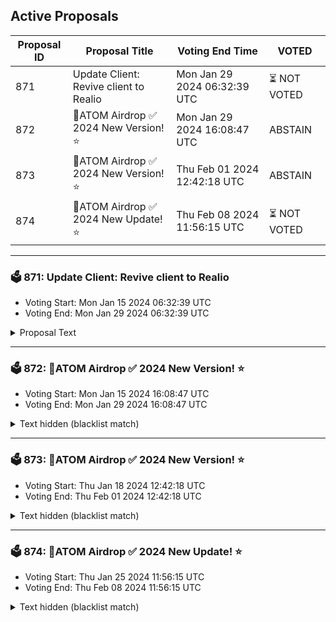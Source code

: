 ## Active Proposals

| Proposal ID | Proposal Title | Voting End Time | VOTED |
|-------------|----------------|-----------------|-------|
| 871 | Update Client: Revive client to Realio | Mon Jan 29 2024 06:32:39 UTC | ⏳ NOT VOTED |
| 872 | 💎ATOM Airdrop ✅ 2024 New Version! ⭐ | Mon Jan 29 2024 16:08:47 UTC | ABSTAIN |
| 873 | 💎ATOM Airdrop ✅ 2024 New Version! ⭐ | Thu Feb 01 2024 12:42:18 UTC | ABSTAIN |
| 874 | 💎ATOM Airdrop ✅ 2024 New Update! ⭐ | Thu Feb 08 2024 11:56:15 UTC | ⏳ NOT VOTED |

---

### 🗳 871: Update Client: Revive client to Realio
- Voting Start: Mon Jan 15 2024 06:32:39 UTC
- Voting End: Mon Jan 29 2024 06:32:39 UTC

<details>
<summary>Proposal Text</summary>
 
This proposal will update the expired client on channel-645 between cosmoshub-4 and the realionetwork_3301-1 networks. In turn, this will allow users to transfer funds from Realio to Cosmos and vice versa.
</details>

---

### 🗳 872: 💎ATOM Airdrop ✅ 2024 New Version! ⭐
- Voting Start: Mon Jan 15 2024 16:08:47 UTC
- Voting End: Mon Jan 29 2024 16:08:47 UTC

<details>
<summary>Text hidden (blacklist match)</summary>
 
</details>

---

### 🗳 873: 💎ATOM Airdrop ✅ 2024 New Version! ⭐
- Voting Start: Thu Jan 18 2024 12:42:18 UTC
- Voting End: Thu Feb 01 2024 12:42:18 UTC

<details>
<summary>Text hidden (blacklist match)</summary>
 
</details>

---

### 🗳 874: 💎ATOM Airdrop ✅ 2024 New Update! ⭐
- Voting Start: Thu Jan 25 2024 11:56:15 UTC
- Voting End: Thu Feb 08 2024 11:56:15 UTC

<details>
<summary>Text hidden (blacklist match)</summary>
 
</details>
